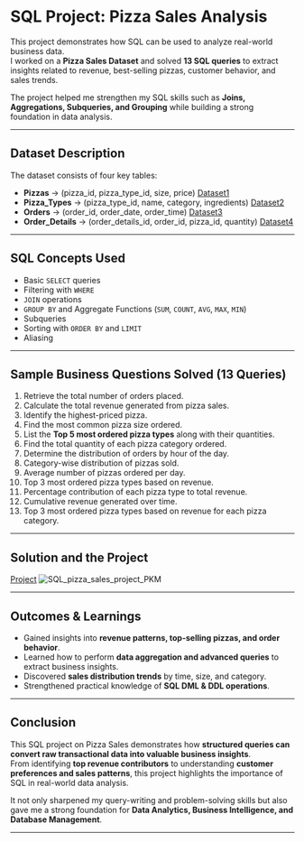 # SQL Project: Pizza Sales Analysis  

This project demonstrates how SQL can be used to analyze real-world business data.  
I worked on a **Pizza Sales Dataset** and solved **13 SQL queries** to extract insights related to revenue, best-selling pizzas, customer behavior, and sales trends.  

The project helped me strengthen my SQL skills such as **Joins, Aggregations, Subqueries, and Grouping** while building a strong foundation in data analysis.  

---

## Dataset Description  

The dataset consists of four key tables:  

- **Pizzas** → (pizza_id, pizza_type_id, size, price) <a href="https://github.com/pratapmishra73/Sales_Analysis_by_using_SQL/blob/main/pizzas.csv">Dataset1 </a>
- **Pizza_Types** → (pizza_type_id, name, category, ingredients) <a href="https://github.com/pratapmishra73/Sales_Analysis_by_using_SQL/blob/main/pizza_types.csv">Dataset2 </a>
- **Orders** → (order_id, order_date, order_time)  <a href="https://github.com/pratapmishra73/Sales_Analysis_by_using_SQL/blob/main/orders.csv">Dataset3 </a>
- **Order_Details** → (order_details_id, order_id, pizza_id, quantity)  <a href="https://github.com/pratapmishra73/Sales_Analysis_by_using_SQL/blob/main/order_details.csv">Dataset4 </a>

---

## SQL Concepts Used  

- Basic `SELECT` queries  
- Filtering with `WHERE`  
- `JOIN` operations  
- `GROUP BY` and Aggregate Functions (`SUM`, `COUNT`, `AVG`, `MAX`, `MIN`)  
- Subqueries  
- Sorting with `ORDER BY` and `LIMIT`  
- Aliasing  

---

## Sample Business Questions Solved (13 Queries)  

1. Retrieve the total number of orders placed.  
2. Calculate the total revenue generated from pizza sales.  
3. Identify the highest-priced pizza.  
4. Find the most common pizza size ordered.  
5. List the **Top 5 most ordered pizza types** along with their quantities.  
6. Find the total quantity of each pizza category ordered.  
7. Determine the distribution of orders by hour of the day.  
8. Category-wise distribution of pizzas sold.  
9. Average number of pizzas ordered per day.  
10. Top 3 most ordered pizza types based on revenue.  
11. Percentage contribution of each pizza type to total revenue.  
12. Cumulative revenue generated over time.  
13. Top 3 most ordered pizza types based on revenue for each pizza category.  

---
## Solution and the Project
<a href="https://github.com/pratapmishra73/Sales_Analysis_by_using_SQL/blob/main/SQL_pizza_sales_project_PKM.pdf">Project</a>
![SQL_pizza_sales_project_PKM](https://github.com/user-attachments/assets/5626348d-990f-4c21-8f8c-0bc64f534fca)

---
## Outcomes & Learnings  

- Gained insights into **revenue patterns, top-selling pizzas, and order behavior**.  
- Learned how to perform **data aggregation and advanced queries** to extract business insights.  
- Discovered **sales distribution trends** by time, size, and category.  
- Strengthened practical knowledge of **SQL DML & DDL operations**.  

---

## Conclusion  

This SQL project on Pizza Sales demonstrates how **structured queries can convert raw transactional data into valuable business insights**.  
From identifying **top revenue contributors** to understanding **customer preferences and sales patterns**, this project highlights the importance of SQL in real-world data analysis.  

It not only sharpened my query-writing and problem-solving skills but also gave me a strong foundation for **Data Analytics, Business Intelligence, and Database Management**.  

---
